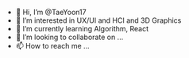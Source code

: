 - 👋 Hi, I’m @TaeYoon17
- 👀 I’m interested in UX/UI and HCI and 3D Graphics
- 🌱 I’m currently learning Algorithm, React
- 💞️ I’m looking to collaborate on ...
- 📫 How to reach me ...

<!---
TaeYoon17/TaeYoon17 is a ✨ special ✨ repository because its `README.md` (this file) appears on your GitHub profile.
You can click the Preview link to take a look at your changes.
--->

